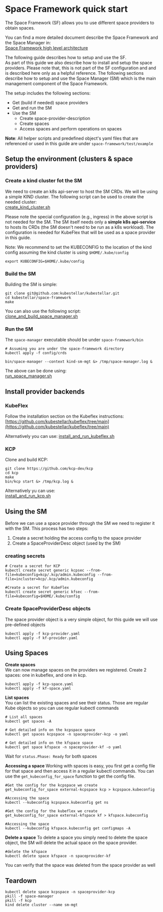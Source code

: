 # Space Framework quick start 

The Space Framework (SF) allows you to use different space providers to obtain spaces. 

You can find a more detailed document describe the Space Framework and the Space Manager in:   
[Space Framework high level architecture](https://github.com/kubestellar/kubestellar/blob/main/space-framework/docs/space-framework.md)

The following guide describes how to setup and use the SF.  
As part of this guide we also describe how to install and setup the space providers. Please note that, this is not part of the SF configuration and and is described here only as a helpful reference.
The following sections describe how to setup and use the Space Manager (SM) which is the main management component of the Space Framework.

The setup includes the following sections:
   * Get (build if needed) space providers
   * Get and run the SM
   * Use the SM
        * Create space-provider-description 
        * Create spaces
        * Access spaces and perform operations on spaces


**Note**: All helper scripts and predefined object's yaml files that are referenced or used in this guide are under `space-framework/test/example`

## Setup the environment (clusters & space providers)
### Create a kind cluster fot the SM
We need to create an k8s api-server to host the SM CRDs. We will be using a simple KIND cluster. 
The following script can be used to create the needed cluster:  
[create_kind_cluster.sh](create_kind_cluster.sh)<br/>

Please note the special configuration (e.g., ingress) in the above script is not needed for the SM. The SM itself needs only a **simple k8s api-service** to hosts its CRDs (the SM doesn't need to be run as a k8s workload). The configuration is needed for KubeFlex that will be used as a space provider in this guide.   

Note: We recommend to set the KUBECONFIG to the location of the kind config assuming the kind cluster is using `$HOME/.kube/config`
```sell
export KUBECONFIG=$HOME/.kube/config
```

### Build the SM
Building the SM is simple:  
```shell
git clone git@github.com:kubestellar/kubestellar.git
cd kubestellar/space-framework
make 
```
You can also use the following script:  
[clone_and_build_space_manager.sh](clone_and_build_space_manager.sh)<br/>

### Run the SM
The `space-manager` executable should be under `space-framework/bin` 

```shell
# Assuming you are under the space-framework directory
kubectl apply -f config/crds

bin/space-manager --context kind-sm-mgt &> /tmp/space-manager.log &
```
The above can be done using:    
[run_space_manager.sh](run_space_manager.sh)<br/>

## Install provider backends
### KubeFlex
Follow the installation section on the Kubeflex instructions:  
[https://github.com/kubestellar/kubeflex/tree/main](https://github.com/kubestellar/kubeflex/tree/main)<br/>

Alternatively you can use:
[install_and_run_kubeflex.sh](install_and_run_kubeflex.sh)<br/>

### KCP
Clone and build KCP:
```shell
git clone https://github.com/kcp-dev/kcp
cd kcp
make
bin/kcp start &> /tmp/kcp.log &
```
Alternatively yu can use:  
[install_and_run_kcp.sh](install_and_run_kcp.sh)<br/>

## Using the SM
Before we can use a space provider through the SM we need to register it with the SM. This process has two steps:
1. Create a secret holding the access config to the space provider
2. Create a SpaceProviderDesc object (used by the SM)

### creating secrets 
```shell
# Create a secret for KCP
kubectl create secret generic kcpsec --from-file=kubeconfig=kcp/.kcp/admin.kubeconfig --from-file=incluster=kcp/.kcp/admin.kubeconfig

#Create a secret for KubeFlex
kubectl create secret generic kfsec --from-file=kubeconfig=$HOME/.kube/config 
```
### Create SpaceProviderDesc objects 
The space provider object is a very simple object, for this guide we will use pre-defined objects
```shell
kubectl apply -f kcp-provider.yaml
kubectl apply -f kf-provider.yaml
```

## Using Spaces
**Create spaces**  
We can now manage spaces on the providers we registered. 
Create 2 spaces: one in kubeflex, and one in kcp.  
```shell
kubectl apply -f kcp-space.yaml
kubectl apply -f kf-space.yaml
```
**List spaces**  
You can list the existing spaces and see their status. Those are regular Kube objects so you can use regular kubectl commands

```shell
# List all spaces
kubectl get spaces -A

# Get detailed info on the kcpspace space
kubectl get spaces kcpspace -n spaceprovider-kcp -o yaml

# Get detailed info on the kfspace space
kubectl get space kfspace -n spaceprovider-kf -o yaml
```
Wait for `status.Phase: Ready` for both spaces

**Accessing a space**
Working with spaces is easy, you first get a config file for that space and then access it in a regular kubectl commands. You can use the `get_kubeconfig_for_space` function to get the config file.

```shell
#Get the config for the kcpspace we create
get_kubeconfig_for_space external-kcpspace kcp > kcpspace.kubeconfig

#Accessing the space
kubectl --kubeconfig kcpspace.kubeconfig get ns

#Get the config for the kubeflex we create
get_kubeconfig_for_space external-kfspace kf > kfspace.kubeconfig

#Accessing the space
kubectl --kubeconfig kfspace.kubeconfig get configmaps -A
```

**Delete a space**
To delete a space you simply need to delete the space object, the SM will delete the actual space on the space provider. 
```shell
#delete the kfspace
kubectl delete space kfspace -n spaceprovider-kf
```

You can verify that the space was deleted from the space provider as well

## Teardown
```shell
kubectl delete space kcpspace -n spaceprovider-kcp
pkill -f space-manager
pkill -f kcp
kind delete cluster --name sm-mgt
```
